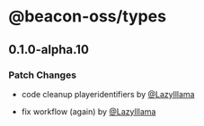 # @beacon-oss/types

## 0.1.0-alpha.10

### Patch Changes

- code cleanup playeridentifiers by [@Lazylllama](https://github.com/Lazylllama)

- fix workflow (again) by [@Lazylllama](https://github.com/Lazylllama)
